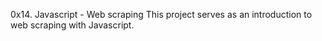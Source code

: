0x14. Javascript - Web scraping
This project serves as an introduction to web scraping with Javascript.
